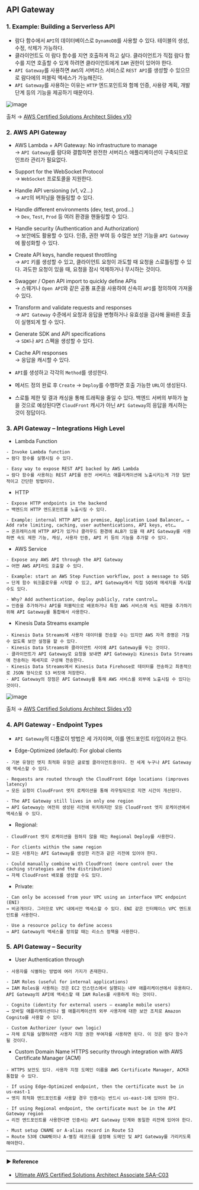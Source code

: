 ## API Gateway
### 1. Example: Building a Serverless API
- 람다 함수에서 `API`의 데이터베이스로 `DynamoDB`를 사용할 수 있다. 테이블의 생성, 수정, 삭제가 가능하다.
- 클라이언트도 이 람다 함수를 지연 호출하게 하고 싶다. 클라이언트가 직접 람다 함수를 지연 호출할 수 있게 하려면 클라이언트에게 `IAM` 권한이 있어야 한다.
- `API Gateway`를 사용하면 `AWS`의 서버리스 서비스로 `REST API`를 생성할 수 있으므로 람다에의 퍼블릭 액세스가 가능해진다.
- `API Gateway`를 사용하는 이유는 `HTTP` 엔드포인트와 함께 인증, 사용량 계획, 개발 단계 등의 기능을 제공하기 때문이다.

![image](https://user-images.githubusercontent.com/97398071/235819471-ac69d4c9-559f-4ed8-94f6-d543bee49fc8.png)

출처 → [AWS Certified Solutions Architect Slides v10](https://courses.datacumulus.com/downloads/certified-solutions-architect-pn9/)

### 2. AWS API Gateway
- AWS Lambda + API Gateway: No infrastructure to manage  
→ `API Gateway`를 람다와 결합하면 완전한 서버리스 애플리케이션이 구축되므로 인프라 관리가 필요없다.

- Support for the WebSocket Protocol  
→ `WebSocket` 프로토콜을 지원한다.

- Handle API versioning (v1, v2…)  
→ `API`의 버저닝을 핸들링할 수 있다.

- Handle different environments (dev, test, prod…)  
→ `Dev`, `Test`, `Prod` 등 여러 환경을 핸들링할 수 있다.

- Handle security (Authentication and Authorization)  
→ 보안에도 활용할 수 있다. 인증, 권한 부여 등 수많은 보안 기능을 `API Gateway`에 활성화할 수 있다.

- Create API keys, handle request throttling  
→ `API` 키를 생성할 수 있고, 클라이언트 요청이 과도할 때 요청을 스로틀링할 수 있다. 과도한 요청이 있을 때, 요청을 잠시 억제하거나 무시하는 것이다.

- Swagger / Open API import to quickly define APIs  
→ 스웨거나 `Open API`와 같은 공통 표준을 사용하여 신속히 `API`를 정의하여 가져올 수 있다.

- Transform and validate requests and responses  
→ `API Gateway` 수준에서 요청과 응답을 변형하거나 유효성을 검사해 올바른 호출이 실행되게 할 수 있다.

- Generate SDK and API specifications  
→ `SDK`나 `API` 스펙을 생성할 수 있다.

- Cache API responses  
→ 응답을 캐시할 수 있다.

- `API`를 생성하고 각각의 `Method`를 생성한다.
- 메서드 정의 완료 후 `Create` → `Deploy`를 수행하면 호출 가능한 `URL`이 생성된다.
- 스로틀 제한 및 결과 캐싱을 통해 트래픽을 줄일 수 있다. 백엔드 서버의 부하가 높을 것으로 예상된다면 `CloudFront` 캐시가 아닌 `API Gateway`의 응답을 캐시하는 것이 정답이다.

### 3. API Gateway – Integrations High Level
- Lambda Function
~~~
- Invoke Lambda function
→ 람다 함수를 실행시킬 수 있다.

- Easy way to expose REST API backed by AWS Lambda
→ 람다 함수를 사용하는 REST API를 완전 서버리스 애플리케이션에 노출시키는게 가장 일반적이고 간단한 방법이다.
~~~

- HTTP
~~~
- Expose HTTP endpoints in the backend
→ 백엔드의 HTTP 엔드포인트를 노출시킬 수 있다.

- Example: internal HTTP API on premise, Application Load Balancer… → Add rate limiting, caching, user authentications, API keys, etc…
→ 온프레미스에 HTTP API가 있거나 클라우드 환경에 ALB가 있을 때 API Gateway를 사용하면 속도 제한 기능, 캐싱, 사용자 인증, API 키 등의 기능을 추가할 수 있다.
~~~

- AWS Service
~~~
- Expose any AWS API through the API Gateway
→ 어떤 AWS API라도 호출할 수 있다. 

- Example: start an AWS Step Function workflow, post a message to SQS
→ 단계 함수 워크플로우를 시작할 수 있고, API Gateway에서 직접 SQS에 메세지를 게시할 수도 있다.

- Why? Add authentication, deploy publicly, rate control…
→ 인증을 추가하거나 API를 퍼블릭으로 배포하거나 특정 AWS 서비스에 속도 제한을 추가하기 위해 API Gateway를 통합해서 사용한다.
~~~

- Kinesis Data Streams example
~~~
- Kinesis Data Streams에 사용자 데이터를 전송할 수는 있지만 AWS 자격 증명은 가질 수 없도록 보안 설정을 할 수 있다.
- Kinesis Data Streams와 클라이언트 사이에 API Gateway를 두는 것이다.
- 클라이언트가 API Gateway로 요청을 보내면 API Gateway는 Kinesis Data Streams에 전송하는 메세지로 구성해 전송한다.
- Kinesis Data Streams에서 Kinesis Data Firehose로 데이터를 전송하고 최종적으로 JSON 형식으로 S3 버킷에 저장한다.
- API Gateway의 장점은 API Gateway를 통해 AWS 서비스를 외부에 노출시킬 수 있다는 것이다.
~~~

![image](https://user-images.githubusercontent.com/97398071/235827961-ea27c370-a941-4130-a8ae-e6631ed289f5.png)

출처 → [AWS Certified Solutions Architect Slides v10](https://courses.datacumulus.com/downloads/certified-solutions-architect-pn9/)

### 4. API Gateway - Endpoint Types
- `API Gateway`의 디플로이 방법은 세 가지이며, 이를 엔드포인트 타입이라고 한다.

- Edge-Optimized (default): For global clients
~~~
- 기본 유형인 엣지 최적화 유형은 글로벌 클라이언트용이다. 전 세계 누구나 API Gateway에 액세스할 수 있다.

- Requests are routed through the CloudFront Edge locations (improves latency)
→ 모든 요청이 CloudFront 엣지 로케이션을 통해 라우팅되므로 지연 시간이 개선된다.

- The API Gateway still lives in only one region
→ API Gateway는 여전히 생성된 리전에 위치하지만 모든 CloudFront 엣지 로케이션에서 액세스될 수 있다.
~~~

- Regional:
~~~
- CloudFront 엣지 로케이션을 원하지 않을 때는 Regional Deploy를 사용한다.

- For clients within the same region
→ 모든 사용자는 API Gateway를 생성한 리전과 같은 리전에 있어야 한다.

- Could manually combine with CloudFront (more control over the caching strategies and the distribution)
→ 자체 CloudFront 배포를 생성할 수도 있다.
~~~

- Private:
~~~
- Can only be accessed from your VPC using an interface VPC endpoint (ENI)
→ 비공개이다. 그러므로 VPC 내에서만 액세스할 수 있다. ENI 같은 인터페이스 VPC 엔드포인트를 사용한다.

- Use a resource policy to define access
→ API Gateway의 액세스를 정의할 때는 리소스 정책을 사용한다.
~~~

### 5. API Gateway – Security
- User Authentication through
~~~
- 사용자를 식별하는 방법에 여러 가지가 존재한다.

- IAM Roles (useful for internal applications)
→ IAM Roles을 사용하는 것은 EC2 인스턴스에서 실행되는 내부 애플리케이션에서 유용하다. API Gateway의 API에 액세스할 때 IAM Roles를 사용하게 하는 것이다.

- Cognito (identity for external users – example mobile users)
→ 모바일 애플리케이션이나 웹 애플리케이션의 외부 사용자에 대한 보안 조치로 Amazon Cognito를 사용할 수 있다.

- Custom Authorizer (your own logic)
→ 자체 로직을 실행하려면 사용자 지정 권한 부여자를 사용하면 된다. 이 것은 람다 함수가 될 것이다.
~~~

- Custom Domain Name HTTPS security through integration with AWS Certificate Manager (ACM)
~~~
- HTTPS 보안도 있다. 사용자 지정 도메인 이름을 AWS Certificate Manager, ACM과 통합할 수 있다.

- If using Edge-Optimized endpoint, then the certificate must be in us-east-1
→ 엣지 최적화 엔드포인트를 사용할 경우 인증서는 반드시 us-east-1에 있어야 한다.

- If using Regional endpoint, the certificate must be in the API Gateway region
→ 리전 엔드포인트를 사용한다면 인증서는 API Gateway 단계와 동일한 리전에 있어야 한다.

- Must setup CNAME or A-alias record in Route 53
→ Route 53에 CNAME이나 A-별칭 레코드를 설정해 도메인 및 API Gateway를 가리키도록 해야한다.
~~~

---
#### ▶ Reference
- [Ultimate AWS Certified Solutions Architect Associate SAA-C03](https://www.udemy.com/course/aws-certified-solutions-architect-associate-saa-c03/)
---